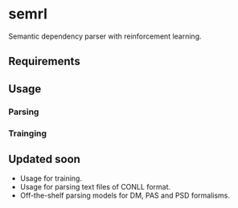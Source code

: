 # semrl
Semantic dependency parser with reinforcement learning.

## Requirements

## Usage
### Parsing
### Trainging

## Updated soon
- Usage for training.
- Usage for parsing text files of CONLL format.
- Off-the-shelf parsing models for DM, PAS and PSD formalisms.
